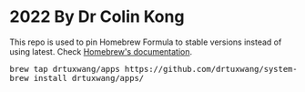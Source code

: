 # 2022 By Dr Colin Kong

This repo is used to pin Homebrew Formula to stable versions instead of using latest.
Check [Homebrew's documentation](https://docs.brew.sh).

<pre>
brew tap drtuxwang/apps https://github.com/drtuxwang/system-config.git
brew install drtuxwang/apps/<formula>
</pre>
